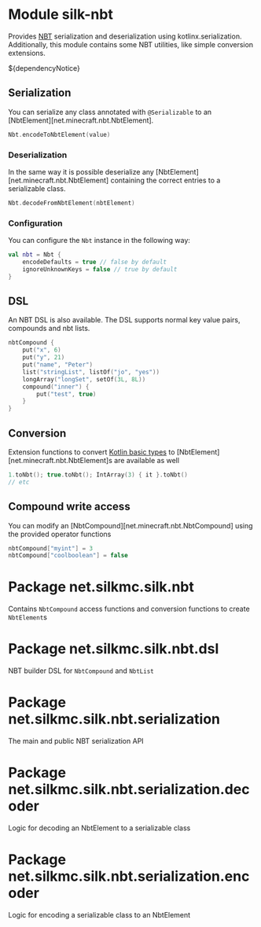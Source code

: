# Module silk-nbt

Provides [NBT](https://wiki.vg/NBT) serialization and deserialization using kotlinx.serialization. Additionally, this module contains some NBT
utilities, like simple conversion extensions.

${dependencyNotice}

## Serialization

You can serialize any class annotated with `@Serializable` to an [NbtElement][net.minecraft.nbt.NbtElement].

```kotlin
Nbt.encodeToNbtElement(value)
```

### Deserialization

In the same way it is possible deserialize any [NbtElement][net.minecraft.nbt.NbtElement] containing the correct entries
to a serializable class.

```kotlin
Nbt.decodeFromNbtElement(nbtElement)
```

### Configuration

You can configure the `Nbt` instance in the following way:

```kotlin
val nbt = Nbt {
    encodeDefaults = true // false by default
    ignoreUnknownKeys = false // true by default
}
```

## DSL

An NBT DSL is also available. The DSL supports normal key value pairs, compounds and nbt lists.

```kotlin
nbtCompound {
    put("x", 6)
    put("y", 21)
    put("name", "Peter")
    list("stringList", listOf("jo", "yes"))
    longArray("longSet", setOf(3L, 8L))
    compound("inner") {
        put("test", true)
    }
}
```

## Conversion

Extension functions to convert [Kotlin basic types](https://kotlinlang.org/docs/basic-types.html)
to [NbtElement][net.minecraft.nbt.NbtElement]s are available as well

```kotlin
1.toNbt(); true.toNbt(); IntArray(3) { it }.toNbt()
// etc
```

## Compound write access

You can modify an [NbtCompound][net.minecraft.nbt.NbtCompound] using the provided operator functions

```kotlin
nbtCompound["myint"] = 3
nbtCompound["coolboolean"] = false
```

# Package net.silkmc.silk.nbt

Contains `NbtCompound` access functions and conversion functions to create `NbtElement`s

# Package net.silkmc.silk.nbt.dsl

NBT builder DSL for `NbtCompound` and `NbtList`

# Package net.silkmc.silk.nbt.serialization

The main and public NBT serialization API

# Package net.silkmc.silk.nbt.serialization.decoder

Logic for decoding an NbtElement to a serializable class

# Package net.silkmc.silk.nbt.serialization.encoder

Logic for encoding a serializable class to an NbtElement
